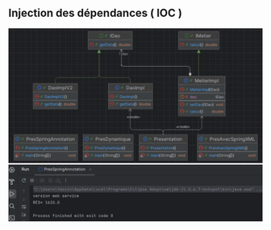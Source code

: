 <h2>Injection des dépendances ( IOC )</h2>
<img src="capture/img.png">
<img src="capture/img_1.png">
